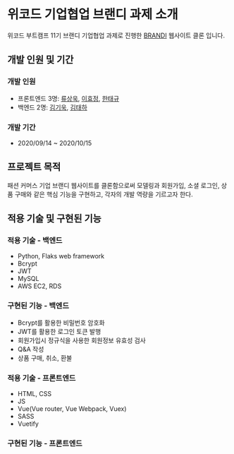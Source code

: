 # 위코드 기업협업 브랜디 과제 소개
위코드 부트캠프 11기 브랜디 기업협업 과제로 진행한 [BRANDI](https://www.brandi.co.kr) 웹사이트 클론 입니다.

## 개발 인원 및 기간
### 개발 인원
* 프론트엔드 3명: [류상욱](https://github.com/ryuinkyoto), [이효정](https://github.com/ovovv), [한태규](https://github.com/recurian1058)
* 백엔드 2명: [김기욱](https://github.com/keywookkim), [김태하](https://github.com/taeha7b)

### 개발 기간
* 2020/09/14 ~ 2020/10/15

## 프로젝트 목적
패션 커머스 기업 브랜디 웹사이트를 클론함으로써 모델링과 회원가입, 소셜 로그인, 상품 구매와 같은 핵심 기능을 구현하고,
각자의 개발 역량을 기르고자 한다.

## 적용 기술 및 구현된 기능
### 적용 기술 - 백엔드
* Python, Flaks web framework
* Bcrypt
* JWT
* MySQL
* AWS EC2, RDS

### 구현된 기능 - 백엔드
* Bcrypt를 활용한 비밀번호 암호화
* JWT를 활용한 로그인 토큰 발행
* 회원가입시 정규식을 사용한 회원정보 유효성 검사
* Q&A 작성
* 상품 구매, 취소, 환불

### 적용 기술 - 프론트엔드
* HTML, CSS
* JS
* Vue(Vue router, Vue Webpack, Vuex)
* SASS
* Vuetify

### 구현된 기능 - 프론트엔드
